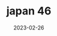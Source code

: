 ---
weight: 46
images: 
- /images/Japan/DSCF9110.jpg
title: japan 46
date: 2023-02-26
tags:
- japan
---